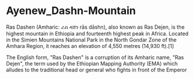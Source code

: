 # Ayenew_Dashn-Mountain
Ras Dashen (Amharic: ራስ ዳሸን rās dāshn), also known as Ras Dejen, is the highest mountain in Ethiopia and fourteenth highest peak in Africa. Located in the Simien Mountains National Park in the North Gondar Zone of the Amhara Region, it reaches an elevation of 4,550 metres (14,930 ft).[1]

The English form, "Ras Dashen" is a corruption of its Amharic name, "Ras Dejen", the term used by the Ethiopian Mapping Authority (EMA) which alludes to the traditional head or general who fights in front of the Emperor
